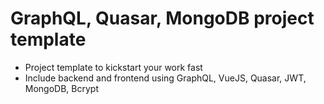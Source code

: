# GraphQL, Quasar, MongoDB project template
- Project template to kickstart your work fast
- Include backend and frontend using GraphQL, VueJS, Quasar, JWT, MongoDB, Bcrypt
